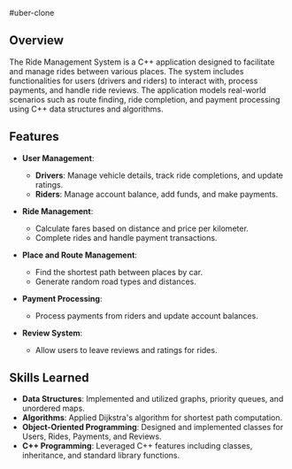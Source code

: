 #uber-clone
## Overview

The Ride Management System is a C++ application designed to facilitate and manage rides between various places. The system includes functionalities for users (drivers and riders) to interact with, process payments, and handle ride reviews. The application models real-world scenarios such as route finding, ride completion, and payment processing using C++ data structures and algorithms.

## Features

- **User Management**: 
  - **Drivers**: Manage vehicle details, track ride completions, and update ratings.
  - **Riders**: Manage account balance, add funds, and make payments.
  
- **Ride Management**: 
  - Calculate fares based on distance and price per kilometer.
  - Complete rides and handle payment transactions.

- **Place and Route Management**: 
  - Find the shortest path between places by car.
  - Generate random road types and distances.

- **Payment Processing**: 
  - Process payments from riders and update account balances.

- **Review System**: 
  - Allow users to leave reviews and ratings for rides.

## Skills Learned

- **Data Structures**: Implemented and utilized graphs, priority queues, and unordered maps.
- **Algorithms**: Applied Dijkstra's algorithm for shortest path computation.
- **Object-Oriented Programming**: Designed and implemented classes for Users, Rides, Payments, and Reviews.
- **C++ Programming**: Leveraged C++ features including classes, inheritance, and standard library functions.

